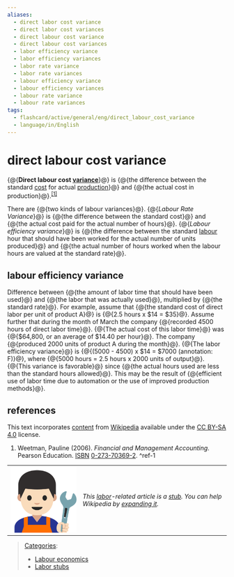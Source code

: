 ```yaml
---
aliases:
  - direct labor cost variance
  - direct labor cost variances
  - direct labour cost variance
  - direct labour cost variances
  - labor efficiency variance
  - labor efficiency variances
  - labor rate variance
  - labor rate variances
  - labour efficiency variance
  - labour efficiency variances
  - labour rate variance
  - labour rate variances
tags:
  - flashcard/active/general/eng/direct_labour_cost_variance
  - language/in/English
---
```


# direct labour cost variance

<!-- | ![](../../archives/Wikimedia%20Commons/Edit-clear.svg) | This article __may be too technical for most readers to understand__. Please [help improve it](https://en.wikipedia.org/w/index.php?title=Direct_labour_cost_variance&action=edit) to [make it understandable to non-experts](https://en.wikipedia.org/wiki/Wikipedia:Make%20technical%20articles%20understandable), without removing the technical details. _\(September 2010\)__\([Learn how and when to remove this message](https://en.wikipedia.org/wiki/Help:Maintenance%20template%20removal)\)_ | -->

{@{__Direct labour cost [variance](variance%20(accounting).md)__}@} is {@{the difference between the standard [cost](cost.md) for actual [production](manufacturing.md)}@} and {@{the actual cost in production}@}.<sup>[\[1\]](#^ref-1)</sup> <!--SR:!2025-08-06,4,270!2025-08-06,4,270!2025-08-06,4,270-->

There are {@{two kinds of labour variances}@}. {@{_Labour Rate Variance_}@} is {@{the difference between the standard cost}@} and {@{the actual cost paid for the actual number of hours}@}. {@{_Labour efficiency variance_}@} is {@{the difference between the standard [labour](labour%20(economics).md) hour that should have been worked for the actual number of units produced}@} and {@{the actual number of hours worked when the labour hours are valued at the standard rate}@}. <!--SR:!2025-08-06,4,270!2025-08-06,4,270!2025-08-06,4,270!2025-08-06,4,270!2025-08-06,4,270!2025-08-06,4,270!2025-08-06,4,270-->

## labour efficiency variance

Difference between {@{the amount of labor time that should have been used}@} and {@{the labor that was actually used}@}, multiplied by {@{the standard rate}@}. For example, assume that {@{the standard cost of direct labor per unit of product A}@} is {@{2.5 hours x \$14 = \$35}@}. Assume further that during the month of March the company {@{recorded 4500 hours of direct labor time}@}. {@{The actual cost of this labor time}@} was {@{\$64,800, or an average of \$14.40 per hour}@}. The company {@{produced 2000 units of product A during the month}@}. {@{The labor efficiency variance}@} is {@{\(5000 - 4500\) x \$14 = \$7000 \(annotation: F\)}@}, where {@{5000 hours = 2.5 hours x 2000 units of output}@}. {@{This variance is favorable}@} since {@{the actual hours used are less than the standard hours allowed}@}. This may be the result of {@{efficient use of labor time due to automation or the use of improved production methods}@}. <!--SR:!2025-08-06,4,270!2025-08-06,4,270!2025-08-06,4,270!2025-08-06,4,270!2025-08-06,4,270!2025-08-06,4,270!2025-08-06,4,270!2025-08-06,4,270!2025-08-06,4,270!2025-08-06,4,270!2025-08-06,4,270!2025-08-06,4,270!2025-08-06,4,270!2025-08-06,4,270!2025-08-06,4,270-->

## references

This text incorporates [content](https://en.wikipedia.org/wiki/direct_labour_cost_variance) from [Wikipedia](Wikipedia.md) available under the [CC BY-SA 4.0](https://creativecommons.org/licenses/by-sa/4.0/) license.

1. <a id="CITEREFWeetman2006"></a> Weetman, Pauline \(2006\). _Financial and Management Accounting_. Pearson Education. [ISBN](ISBN%20(identifier).md) [0-273-70369-2](https://en.wikipedia.org/wiki/Special:BookSources/0-273-70369-2). <a id="^ref-1"></a>^ref-1

|                                                                                            |                                                                                                                                                                                                                                                       |
| ------------------------------------------------------------------------------------------ | ----------------------------------------------------------------------------------------------------------------------------------------------------------------------------------------------------------------------------------------------------- |
| ![Stub icon](../../archives/Wikimedia%20Commons/Emoji%20u1f468%201f3fb%20200d%201f527.svg) | _This [labor](work%20(human%20activity).md)-related article is a [stub](https://en.wikipedia.org/wiki/Wikipedia:Stub). You can help Wikipedia by [expanding it](https://en.wikipedia.org/w/index.php?title=Direct_labour_cost_variance&action=edit)._ |

> [Categories](https://en.wikipedia.org/wiki/Help:Category):
>
> - [Labour economics](https://en.wikipedia.org/wiki/Category:Labour%20economics)
> - [Labor stubs](https://en.wikipedia.org/wiki/Category:Labor%20stubs)
